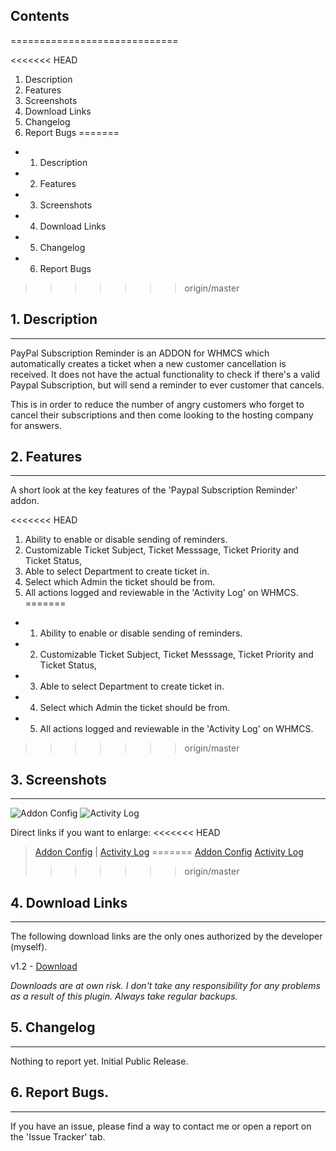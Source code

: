 ## Contents
=============================

<<<<<<< HEAD
1. Description
2. Features
3. Screenshots
4. Download Links
5. Changelog
6. Report Bugs
=======
+ 1. Description
+ 2. Features
+ 3. Screenshots
+ 4. Download Links
+ 5. Changelog
+ 6. Report Bugs
>>>>>>> origin/master

## 1. Description
-----------------------------

PayPal Subscription Reminder is an ADDON for WHMCS which automatically creates
a ticket when a new customer cancellation is received.
It does not have the actual functionality to check if there's a valid Paypal Subscription,
but will send a reminder to ever customer that cancels.

This is in order to reduce the number of angry customers who forget to cancel their subscriptions 
and then come looking to the hosting company for answers.

## 2. Features
-----------------------------

A short look at the key features of the 'Paypal Subscription Reminder' addon.

<<<<<<< HEAD
1. Ability to enable or disable sending of reminders.
2. Customizable Ticket Subject, Ticket Messsage, Ticket Priority and Ticket Status,
3. Able to select Department to create ticket in.
4. Select which Admin the ticket should be from.
5. All actions logged and reviewable in the 'Activity Log' on WHMCS.
=======
+ 1. Ability to enable or disable sending of reminders.
+ 2. Customizable Ticket Subject, Ticket Messsage, Ticket Priority and Ticket Status,
+ 3. Able to select Department to create ticket in.
+ 4. Select which Admin the ticket should be from.
+ 5. All actions logged and reviewable in the 'Activity Log' on WHMCS.
>>>>>>> origin/master

## 3. Screenshots
-----------------------------

![Addon Config](http://i.imgur.com/TXx1Uo8.png)
![Activity Log](http://i.imgur.com/FyPpW9q.png)

Direct links if you want to enlarge:
<<<<<<< HEAD
> [Addon Config](http://i.imgur.com/TXx1Uo8.png) | 
> [Activity Log](http://i.imgur.com/FyPpW9q.png)
=======
[Addon Config](http://i.imgur.com/TXx1Uo8.png)
[Activity Log](http://i.imgur.com/FyPpW9q.png)
>>>>>>> origin/master

## 4. Download Links
-----------------------------

The following download links are the only ones authorized by the developer (myself).

v1.2 - [Download](https://bitbucket.org/Skowt/whmcs-paypal-subscription-reminder/downloads/Paypal_sub_v1.2.zip)

*Downloads are at own risk. I don't take any responsibility for any problems as a result of this plugin. Always take regular backups.*

## 5. Changelog
-----------------------------

Nothing to report yet. Initial Public Release.

## 6. Report Bugs.
-----------------------------

If you have an issue, please find a way to contact me or open a report on the 'Issue Tracker' tab.
